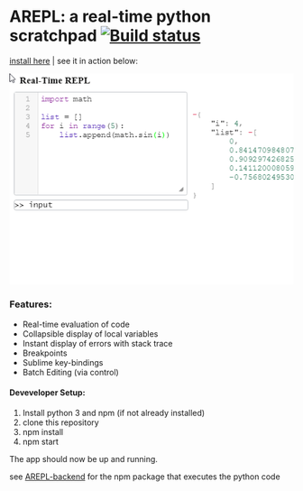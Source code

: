 # AREPL: a real-time python scratchpad [![Build status](https://ci.appveyor.com/api/projects/status/a0ee1c2y5k40a0aw?svg=true)](https://ci.appveyor.com/project/Almenon/arepl)

[install here](https://github.com/Almenon/AREPL/releases) | see it in action below:

![Alt Text](https://raw.githubusercontent.com/Almenon/AREPL/master/arepl%20demo.gif)

### Features:
* Real-time evaluation of code
* Collapsible display of local variables
* Instant display of errors with stack trace
* Breakpoints
* Sublime key-bindings
* Batch Editing (via control)

#### Deveveloper Setup:

1. Install python 3 and npm (if not already installed)
2. clone this repository
3. npm install
5. npm start

The app should now be up and running.

see [AREPL-backend](https://github.com/Almenon/AREPL-backend) for the npm package that executes the python code
